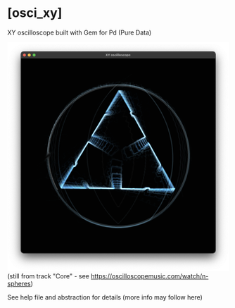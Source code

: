 # [osci_xy]
XY oscilloscope built with Gem for Pd (Pure Data)

![osci_xy_pmpd Gem window](osci_xy_pmpd-screenshot.png)
(still from track "Core" - see https://oscilloscopemusic.com/watch/n-spheres)

See help file and abstraction for details (more info may follow here)
